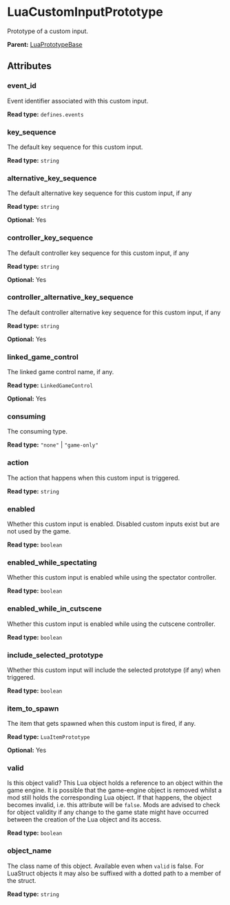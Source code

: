# LuaCustomInputPrototype

Prototype of a custom input.

**Parent:** [LuaPrototypeBase](LuaPrototypeBase.md)

## Attributes

### event_id

Event identifier associated with this custom input.

**Read type:** `defines.events`

### key_sequence

The default key sequence for this custom input.

**Read type:** `string`

### alternative_key_sequence

The default alternative key sequence for this custom input, if any

**Read type:** `string`

**Optional:** Yes

### controller_key_sequence

The default controller key sequence for this custom input, if any

**Read type:** `string`

**Optional:** Yes

### controller_alternative_key_sequence

The default controller alternative key sequence for this custom input, if any

**Read type:** `string`

**Optional:** Yes

### linked_game_control

The linked game control name, if any.

**Read type:** `LinkedGameControl`

**Optional:** Yes

### consuming

The consuming type.

**Read type:** `"none"` | `"game-only"`

### action

The action that happens when this custom input is triggered.

**Read type:** `string`

### enabled

Whether this custom input is enabled. Disabled custom inputs exist but are not used by the game.

**Read type:** `boolean`

### enabled_while_spectating

Whether this custom input is enabled while using the spectator controller.

**Read type:** `boolean`

### enabled_while_in_cutscene

Whether this custom input is enabled while using the cutscene controller.

**Read type:** `boolean`

### include_selected_prototype

Whether this custom input will include the selected prototype (if any) when triggered.

**Read type:** `boolean`

### item_to_spawn

The item that gets spawned when this custom input is fired, if any.

**Read type:** `LuaItemPrototype`

**Optional:** Yes

### valid

Is this object valid? This Lua object holds a reference to an object within the game engine. It is possible that the game-engine object is removed whilst a mod still holds the corresponding Lua object. If that happens, the object becomes invalid, i.e. this attribute will be `false`. Mods are advised to check for object validity if any change to the game state might have occurred between the creation of the Lua object and its access.

**Read type:** `boolean`

### object_name

The class name of this object. Available even when `valid` is false. For LuaStruct objects it may also be suffixed with a dotted path to a member of the struct.

**Read type:** `string`


